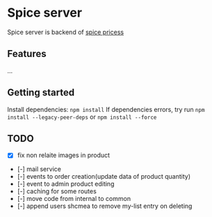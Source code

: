 # Spice server
Spice server is backend of [spice pricess](https://princess-spice.ru)

## Features

...

## Getting started

Install dependencies: `npm install`
If dependencies errors, try run `npm install --legacy-peer-deps` or `npm install --force`

## TODO

- [x] fix non relaite images in product
- [-] mail service
- [-] events to order creation(update data of product quantity)
- [-] event to admin product editing
- [-] caching for some routes
- [-] move code from internal to common
- [-] append users shcmea to remove my-list entry on deleting
